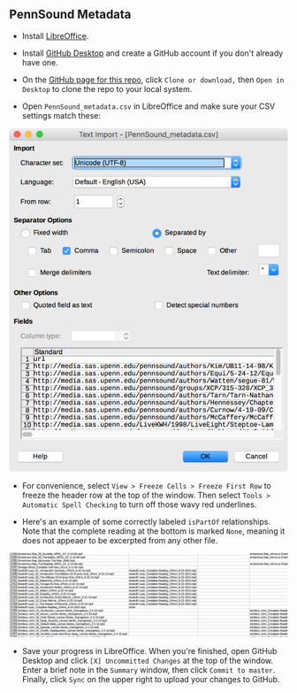 ## PennSound Metadata


- Install [LibreOffice](https://www.libreoffice.org/).

- Install [GitHub Desktop](https://desktop.github.com/) and create a GitHub account if you don't already have one.

- On the [GitHub page for this repo](https://github.com/stevemclaugh/pennsound-metadata), click `Clone or download,` then `Open in Desktop` to clone the repo to your local system.

- Open `PennSound_metadata.csv` in LibreOffice and make sure your CSV settings match these:

<img src="img/LibreOffice_settings.png" width="600">

- For convenience, select `View > Freeze Cells > Freeze First Row` to freeze the header row at the top of the window. Then select `Tools > Automatic Spell Checking` to turn off those wavy red underlines.

- Here's an example of some correctly labeled `isPartOf` relationships. Note that the complete reading at the bottom is marked `None`, meaning it does not appeaer to be excerpted from any other file.

<img src="img/isPartOf_example.png" width="900">

- Save your progress in LibreOffice. When you're finished, open GitHub Desktop and click `[X] Uncommitted Changes` at the top of the window. Enter a brief note in the `Summary` window, then click `Commit to master`. Finally, click `Sync` on the upper right to upload your changes to GitHub.
